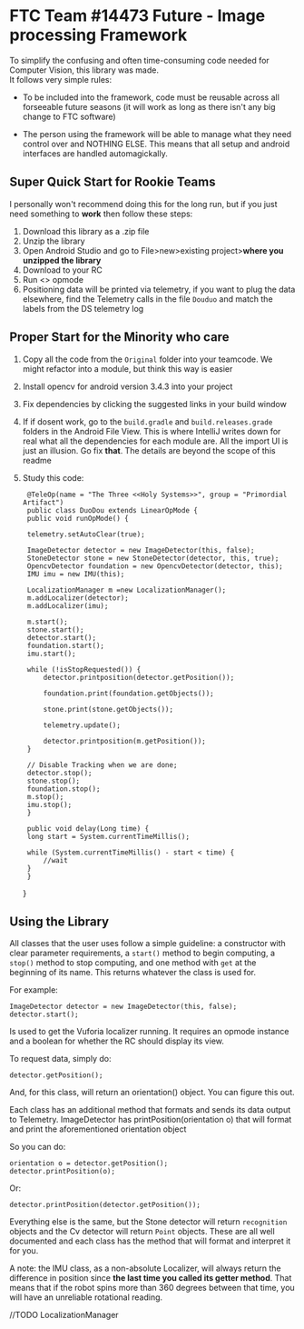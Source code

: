# FTC Team #14473 Future - Image processing Framework

To simplify the confusing and often time-consuming code needed for Computer Vision, this library was made.   
It follows very simple rules:

- To be included into the framework, code must be reusable across all forseeable future seasons (it will work as long as there isn't any big change to FTC software)  

- The person using the framework will be able to manage what they need control over and NOTHING ELSE. This means that all setup and android interfaces are handled automagickally.

## Super Quick Start for Rookie Teams
I personally won't recommend doing this for the long run, but if you just need something to **work** then follow these steps:

1. Download this library as a .zip file
2. Unzip the library
3. Open Android Studio and go to File>new>existing project>**where you unzipped the library**
4. Download to your RC
5. Run <<Three systems>> opmode
6. Positioning data will be printed via telemetry, if you want to plug the data elsewhere, find the Telemetry calls in the file `Douduo` and match the labels from the DS telemetry log
	
## Proper Start for the Minority who care

1. Copy all the code from the `Original` folder into your teamcode. We might refactor into a module, but think this way is easier
2. Install opencv for android version 3.4.3 into your project
3. Fix dependencies by clicking the suggested links in your build window
4. If if dosent work, go to the `build.gradle` and `build.releases.grade` folders in the Android File View. This is where IntelliJ writes down for real what all the dependencies for each module are. All the import UI is just an illusion. Go fix __that__. The details are beyond the scope of this readme
5. Study this code:

		@TeleOp(name = "The Three <<Holy Systems>>", group = "Primordial Artifact")
		public class DuoDou extends LinearOpMode {
	    public void runOpMode() {

		telemetry.setAutoClear(true);

		ImageDetector detector = new ImageDetector(this, false);
		StoneDetector stone = new StoneDetector(detector, this, true);
		OpencvDetector foundation = new OpencvDetector(detector, this);
		IMU imu = new IMU(this);

		LocalizationManager m =new LocalizationManager();
		m.addLocalizer(detector);
		m.addLocalizer(imu);

		m.start();
		stone.start();
		detector.start();
		foundation.start();
		imu.start();

		while (!isStopRequested()) {
		    detector.printposition(detector.getPosition());

		    foundation.print(foundation.getObjects());

		    stone.print(stone.getObjects());

		    telemetry.update();

		    detector.printposition(m.getPosition());
		}

		// Disable Tracking when we are done;
		detector.stop();
		stone.stop();
		foundation.stop();
		m.stop();
		imu.stop();
	    }

	    public void delay(Long time) {
		long start = System.currentTimeMillis();

		while (System.currentTimeMillis() - start < time) {
		    //wait
		}
	    }
	}
	
## Using the Library

All classes that the user uses follow a simple guideline: a constructor with clear parameter requirements, a `start()` method to begin computing, a `stop()` method to stop computing, and one method with `get` at the beginning of its name. This returns whatever the class is used for.

For example:

	ImageDetector detector = new ImageDetector(this, false);
	detector.start();

Is used to get the Vuforia localizer running. It requires an opmode instance and a boolean for whether the RC should display its view.

To request data, simply do:

	detector.getPosition();

And, for this class, will return an orientation() object. You can figure this out.

Each class has an additional method that formats and sends its data output to Telemetry. ImageDetector has printPosition(orientation o) that will format and print the aforementioned orientation object

So you can do:
		
	orientation o = detector.getPosition();
	detector.printPosition(o);
	
Or: 

	detector.printPosition(detector.getPosition());
	
Everything else is the same, but the Stone detector will return `recognition` objects and the Cv detector will return `Point` objects. These are all well documented and each class has the method that will format and interpret it for you.

A note: the IMU class, as a non-absolute Localizer, will always return the difference in position since __the last time you called its getter method__. That means that if the robot spins more than 360 degrees between that time, you will have an unreliable rotational reading.

//TODO LocalizationManager
	


